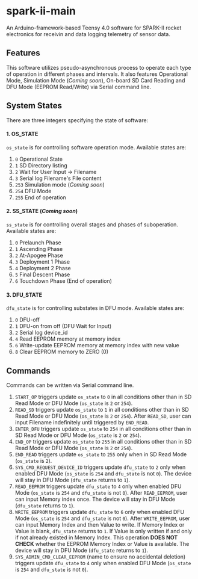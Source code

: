 # spark-ii-main
An Arduino-framework-based Teensy 4.0 software for SPARK-II rocket electronics for receivin and data logging telemetry of sensor data.

## Features
This software utilizes pseudo-asynchronous process to operate each type of operation in different phases and intervals. It also features Operational Mode, Simulation Mode (*Coming soon*), On-board SD Card Reading and DFU Mode (EEPROM Read/Write) via Serial command line.

## System States
There are three integers specifying the state of software:

#### 1. OS_STATE
`os_state` is for controlling software operation mode. Available states are:
1. `0` Operational State
2. `1` SD Directory listing
3. `2` Wait for User Input -> Filename
4. `3` Serial log Filename's File content
5. `253` Simulation mode (*Coming soon*)
6. `254` DFU Mode
7. `255` End of operation

#### 2. SS_STATE (*Coming soon*)
`ss_state` is for controlling overall stages and phases of suboperation. Available states are:
1. `0` Prelaunch Phase
2. `1` Ascending Phase
3. `2` At-Apogee Phase
4. `3` Deployment 1 Phase
5. `4` Deployment 2 Phase
6. `5` Final Descent Phase
7. `6` Touchdown Phase (End of operation)

#### 3. DFU_STATE
`dfu_state` is for controlling substates in DFU mode. Available states are:
1. `0` DFU-off
2. `1` DFU-on from off (DFU Wait for Input)
3. `2` Serial log device_id
4. `4` Read EEPROM memory at memory index
5. `6` Write-update EEPROM memory at memory index with new value
6. `8` Clear EEPROM memory to ZERO (0)

## Commands
Commands can be written via Serial command line.
1. `START_OP` triggers update `os_state` to `0` in all conditions other than in SD Read Mode or DFU Mode (`os_state` is `2` or `254`).
2. `READ_SD` triggers update `os_state` to `1` in all conditions other than in SD Read Mode or DFU Mode (`os_state` is `2` or `254`). After `READ_SD`, user can input Filename indefinitely until triggered by `END_READ`.
3. `ENTER_DFU` triggers update `os_state` to `254` in all conditions other than in SD Read Mode or DFU Mode (`os_state` is `2` or `254`).
4. `END_OP` triggers update `os_state` to `255` in all conditions other than in SD Read Mode or DFU Mode (`os_state` is `2` or `254`).
5. `END_READ` triggers update `os_state` to `255` only when in SD Read Mode (`os_state` is `2`).
6. `SYS_CMD_REQUEST_DEVICE_ID` triggers update `dfu_state` to `2` only when enabled DFU Mode (`os_state` is `254` and `dfu_state` is not `0`). The device will stay in DFU Mode (`dfu_state` returns to `1`).
7. `READ_EEPROM` triggers update `dfu_state` to `4` only when enabled DFU Mode (`os_state` is `254` and `dfu_state` is not `0`). After `READ_EEPROM`, user can input Memory index once. The device will stay in DFU Mode (`dfu_state` returns to `1`).
8. `WRITE_EEPROM` triggers update `dfu_state` to `6` only when enabled DFU Mode (`os_state` is `254` and `dfu_state` is not `0`). After `WRITE_EEPROM`, user can input Memory Index and then Value to write. If Memory Index or Value is blank, `dfu_state` returns to `1`. If Value is only written if and only if not already existed in Memory Index. This operation **DOES NOT CHECK** whether the EEPROM Memory Index or Value is available. The device will stay in DFU Mode (`dfu_state` returns to `1`).
9. `SYS_ADMIN_CMD_CLEAR_EEPROM` (name to ensure no accidental deletion) triggers update `dfu_state` to `4` only when enabled DFU Mode (`os_state` is `254` and `dfu_state` is not `0`).
